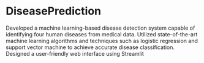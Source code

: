 # DiseasePrediction
Developed a machine learning-based disease detection system capable of identifying four human diseases from medical data.
Utilized state-of-the-art machine learning algorithms and techniques such as logistic regression and support vector machine to achieve accurate disease classification.
Designed a user-friendly web interface using Streamlit
